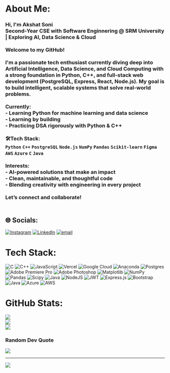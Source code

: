 # About Me:
### Hi, I'm Akshat Soni   <br> Second-Year CSE with Software Enginnering @ SRM University |  Exploring AI, Data Science & Cloud<br><br>Welcome to my GitHub!<br><br>I'm a passionate tech enthusiast currently diving deep into Artificial Intelligence, Data Science, and Cloud Computing with a strong foundation in Python, C++, and full-stack web development (PostgreSQL, Express, React, Node.js). My goal is to build intelligent, scalable systems that solve real-world problems.<br><br> Currently:<br>-  Learning Python for machine learning and data science  <br>- Learning by building <br>- Practicing DSA rigorously with Python & C++<br><br>🛠Tech Stack:<br>`Python` `C++` `PostgreSQL` `Node.js` `NumPy` `Pandas` `Scikit-learn` `Figma` `AWS` `Azure` `C`  `Java` <br><br> Interests:<br>- AI-powered solutions that make an impact  <br>- Clean, maintainable, and thoughtful code  <br>- Blending creativity with engineering in every project  <br><br>Let’s connect and collaborate!<br><br>


## 🌐 Socials:
[![Instagram](https://img.shields.io/badge/Instagram-%23E4405F.svg?logo=Instagram&logoColor=white)](https://www.instagram.com/akspixels.exe/) [![LinkedIn](https://img.shields.io/badge/LinkedIn-%230077B5.svg?logo=linkedin&logoColor=white)](https://www.linkedin.com/in/akshat-soni-393a02326/) [![email](https://img.shields.io/badge/Email-D14836?logo=gmail&logoColor=white)](mailto:soni.akshat925@gmail.com) 

# Tech Stack:
![C](https://img.shields.io/badge/c-%2300599C.svg?style=for-the-badge&logo=c&logoColor=white) ![C++](https://img.shields.io/badge/c++-%2300599C.svg?style=for-the-badge&logo=c%2B%2B&logoColor=white) ![JavaScript](https://img.shields.io/badge/javascript-%23323330.svg?style=for-the-badge&logo=javascript&logoColor=%23F7DF1E) ![Vercel](https://img.shields.io/badge/vercel-%23000000.svg?style=for-the-badge&logo=vercel&logoColor=white) ![Google Cloud](https://img.shields.io/badge/GoogleCloud-%234285F4.svg?style=for-the-badge&logo=google-cloud&logoColor=white) ![Anaconda](https://img.shields.io/badge/Anaconda-%2344A833.svg?style=for-the-badge&logo=anaconda&logoColor=white) ![Postgres](https://img.shields.io/badge/postgres-%23316192.svg?style=for-the-badge&logo=postgresql&logoColor=white) ![Adobe Premiere Pro](https://img.shields.io/badge/Adobe%20Premiere%20Pro-9999FF.svg?style=for-the-badge&logo=Adobe%20Premiere%20Pro&logoColor=white) ![Adobe Photoshop](https://img.shields.io/badge/adobe%20photoshop-%2331A8FF.svg?style=for-the-badge&logo=adobe%20photoshop&logoColor=white) ![Matplotlib](https://img.shields.io/badge/Matplotlib-%23ffffff.svg?style=for-the-badge&logo=Matplotlib&logoColor=black) ![NumPy](https://img.shields.io/badge/numpy-%23013243.svg?style=for-the-badge&logo=numpy&logoColor=white) ![Pandas](https://img.shields.io/badge/pandas-%23150458.svg?style=for-the-badge&logo=pandas&logoColor=white) ![Scipy](https://img.shields.io/badge/SciPy-%230C55A5.svg?style=for-the-badge&logo=scipy&logoColor=%white) ![Java](https://img.shields.io/badge/java-%23ED8B00.svg?style=for-the-badge&logo=openjdk&logoColor=white) ![NodeJS](https://img.shields.io/badge/node.js-6DA55F?style=for-the-badge&logo=node.js&logoColor=white) ![JWT](https://img.shields.io/badge/JWT-black?style=for-the-badge&logo=JSON%20web%20tokens) ![Express.js](https://img.shields.io/badge/express.js-%23404d59.svg?style=for-the-badge&logo=express&logoColor=%2361DAFB) ![Bootstrap](https://img.shields.io/badge/bootstrap-%238511FA.svg?style=for-the-badge&logo=bootstrap&logoColor=white) ![Java](https://img.shields.io/badge/java-%23ED8B00.svg?style=for-the-badge&logo=openjdk&logoColor=white) ![Azure](https://img.shields.io/badge/azure-%230072C6.svg?style=for-the-badge&logo=microsoftazure&logoColor=white) ![AWS](https://img.shields.io/badge/AWS-%23FF9900.svg?style=for-the-badge&logo=amazon-aws&logoColor=white)
# GitHub Stats:
![](https://github-readme-stats.vercel.app/api?username=AksAad&theme=dark&hide_border=true&include_all_commits=true&count_private=false)<br/>
![](https://nirzak-streak-stats.vercel.app/?user=AksAad&theme=dark&hide_border=true)<br/>
![](https://github-readme-stats.vercel.app/api/top-langs/?username=AksAad&theme=dark&hide_border=true&include_all_commits=true&count_private=false&layout=compact)


### Random Dev Quote
![](https://quotes-github-readme.vercel.app/api?type=horizontal&theme=radical)

---

[![](https://visitcount.itsvg.in/api?id=AksAad&icon=8&color=9)](https://visitcount.itsvg.in)

